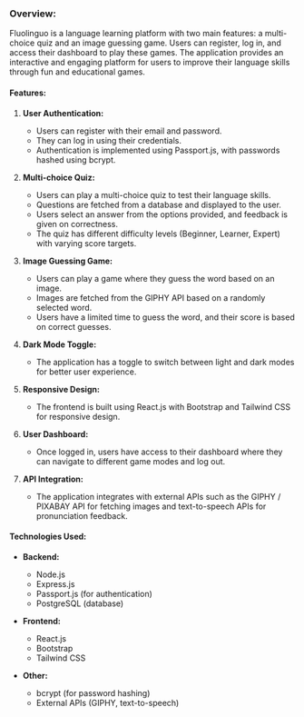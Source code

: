 ### Overview:
Fluolinguo is a language learning platform with two main features: a multi-choice quiz and an image guessing game. Users can register, log in, and access their dashboard to play these games. The application provides an interactive and engaging platform for users to improve their language skills through fun and educational games.

#### Features:

1. **User Authentication:**
   - Users can register with their email and password.
   - They can log in using their credentials.
   - Authentication is implemented using Passport.js, with passwords hashed using bcrypt.

2. **Multi-choice Quiz:**
   - Users can play a multi-choice quiz to test their language skills.
   - Questions are fetched from a database and displayed to the user.
   - Users select an answer from the options provided, and feedback is given on correctness.
   - The quiz has different difficulty levels (Beginner, Learner, Expert) with varying score targets.

3. **Image Guessing Game:**
   - Users can play a game where they guess the word based on an image.
   - Images are fetched from the GIPHY API based on a randomly selected word.
   - Users have a limited time to guess the word, and their score is based on correct guesses.

4. **Dark Mode Toggle:**
   - The application has a toggle to switch between light and dark modes for better user experience.

5. **Responsive Design:**
   - The frontend is built using React.js with Bootstrap and Tailwind CSS for responsive design.

6. **User Dashboard:**
   - Once logged in, users have access to their dashboard where they can navigate to different game modes and log out.

7. **API Integration:**
   - The application integrates with external APIs such as the GIPHY / PIXABAY API for fetching images and text-to-speech APIs for pronunciation feedback.

#### Technologies Used:
- **Backend:**
  - Node.js
  - Express.js
  - Passport.js (for authentication)
  - PostgreSQL (database)

- **Frontend:**
  - React.js
  - Bootstrap
  - Tailwind CSS

- **Other:**
  - bcrypt (for password hashing)
  - External APIs (GIPHY, text-to-speech)
